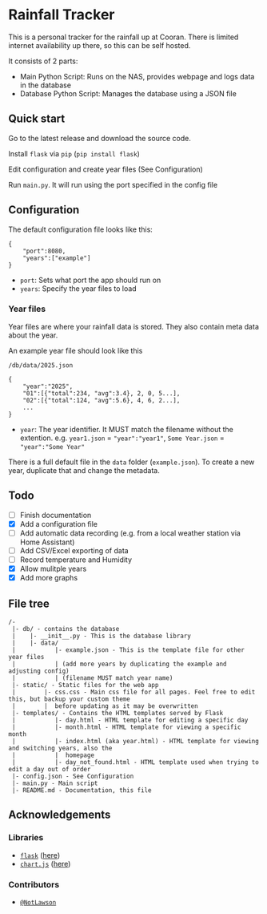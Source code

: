 # Rainfall Tracker

This is a personal tracker for the rainfall up at Cooran. There is limited internet availability up there, so this can be self hosted.

It consists of 2 parts:
- Main Python Script: Runs on the NAS, provides webpage and logs data in the database
- Database Python Script: Manages the database using a JSON file


## Quick start

Go to the latest release and download the source code.

Install `flask` via `pip` (`pip install flask`)

Edit configuration and create year files (See Configuration)

Run `main.py`. It will run using the port specified in the config file

## Configuration

The default configuration file looks like this:
~~~
{
    "port":8080,
    "years":["example"]
}
~~~
- `port`: Sets what port the app should run on
- `years`: Specify the year files to load

### Year files

Year files are where your rainfall data is stored. They also contain meta data about the year.

An example year file should look like this

`/db/data/2025.json`
~~~
{
    "year":"2025",
    "01":[{"total":234, "avg":3.4}, 2, 0, 5...],
    "02":[{"total":124, "avg":5.6}, 4, 6, 2...],
    ...
}
~~~
- `year`: The year identifier. It MUST match the filename without the extention. e.g. `year1.json` = `"year":"year1"`, `Some Year.json` = `"year":"Some Year"`

There is a full default file in the `data` folder (`example.json`). To create a new year, duplicate that and change the metadata.

## Todo

- [ ] Finish documentation
- [x] Add a configuration file
- [ ] Add automatic data recording (e.g. from a local weather station via Home Assistant)
- [ ] Add CSV/Excel exporting of data
- [ ] Record temperature and Humidity
- [x] Allow mulitple years
- [x] Add more graphs

## File tree
~~~
/-
 |- db/ - contains the database
 |    |- __init__.py - This is the database library
 |    |- data/
 |           |- example.json - This is the template file for other year files
 |           | (add more years by duplicating the example and adjusting config)
 |           | (filename MUST match year name)
 |- static/ - Static files for the web app
 |        |- css.css - Main css file for all pages. Feel free to edit this, but backup your custom theme
 |        |  before updating as it may be overwritten
 |- templates/ - Contains the HTML templates served by Flask
 |           |- day.html - HTML template for editing a specific day
 |           |- month.html - HTML template for viewing a specific month
 |           |- index.html (aka year.html) - HTML template for viewing and switching years, also the  
 |           |  homepage
 |           |- day_not_found.html - HTML template used when trying to edit a day out of order
 |- config.json - See Configuration
 |- main.py - Main script
 |- README.md - Documentation, this file
~~~

## Acknowledgements

### Libraries
- [`flask`](https://flask.palletsprojects.com/en/stable/) ([here](https://github.com/search?q=repo%3ANotLawson%2Frainfall-tracker%20flask&type=code))
- [`chart.js`](https://www.chartjs.org/) ([here](https://github.com/search?q=repo%3ANotLawson%2Frainfall-tracker%20chart.js&type=code))

### Contributors
- [`@NotLawson`](https://github.com/NotLawson)